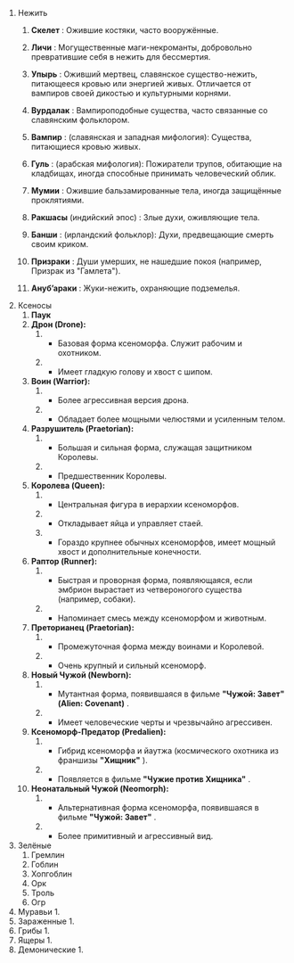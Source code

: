 1. Нежить
	1. **Скелет** : Ожившие костяки, часто вооружённые.

	2. **Личи** : Могущественные маги-некроманты, добровольно превратившие себя в нежить для бессмертия.

	3. **Упырь** : Оживший мертвец, славянское существо-нежить, питающееся кровью или энергией живых. Отличается от вампиров своей дикостью и культурными корнями.

	4. **Вурдалак** : Вампироподобные существа, часто связанные со славянским фольклором.

	5. **Вампир** : (славянская и западная мифология): Существа, питающиеся кровью живых.

	6. **Гуль** : (арабская мифология): Пожиратели трупов, обитающие на кладбищах, иногда способные принимать человеческий облик.

	7. **Мумии** : Ожившие бальзамированные тела, иногда защищённые проклятиями.

	8. **Ракшасы** (индийский эпос) : Злые духи, оживляющие тела.

	9. **Банши** : (ирландский фольклор): Духи, предвещающие смерть своим криком.

	10. **Призраки** : Души умерших, не нашедшие покоя (например, Призрак из "Гамлета").

	11. **Ануб’араки** : Жуки-нежить, охраняющие подземелья.
2. Ксеносы
	1. **Паук**
	2. **Дрон (Drone):**
	    1. - Базовая форма ксеноморфа. Служит рабочим и охотником.
	    2. - Имеет гладкую голову и хвост с шипом.
	3. **Воин (Warrior):**
	    1. - Более агрессивная версия дрона.
	    2. - Обладает более мощными челюстями и усиленным телом.
	4. **Разрушитель (Praetorian):**
	    1. - Большая и сильная форма, служащая защитником Королевы.
	    2. - Предшественник Королевы.
	5. **Королева (Queen):**
	    1. - Центральная фигура в иерархии ксеноморфов.
	    2. - Откладывает яйца и управляет стаей.
	    3. - Гораздо крупнее обычных ксеноморфов, имеет мощный хвост и дополнительные конечности.
	6. **Раптор (Runner):**
	    1. - Быстрая и проворная форма, появляющаяся, если эмбрион вырастает из четвероногого существа (например, собаки).
	    2. - Напоминает смесь между ксеноморфом и животным.
	7. **Преторианец (Praetorian):**
	    1. - Промежуточная форма между воинами и Королевой.
	    2. - Очень крупный и сильный ксеноморф.
	8. **Новый Чужой (Newborn):**
	    1. - Мутантная форма, появившаяся в фильме **"Чужой: Завет" (Alien: Covenant)** .
	    2. - Имеет человеческие черты и чрезвычайно агрессивен.
	9. **Ксеноморф-Предатор (Predalien):**
	    1. - Гибрид ксеноморфа и йаутжа (космического охотника из франшизы **"Хищник"** ).
	    2. - Появляется в фильме **"Чужие против Хищника"** .
	10. **Неонатальный Чужой (Neomorph):**
	    1. - Альтернативная форма ксеноморфа, появившаяся в фильме **"Чужой: Завет"** .
	    2. - Более примитивный и агрессивный вид.
3. Зелёные
	1. Гремлин 
	2. Гоблин
	3. Хопгоблин
	4. Орк
	5. Троль
	6. Огр
4. Муравьи
	1. 
5. Зараженные
	1. 
6. Грибы
	1. 
7. Ящеры
	1. 
8. Демонические
	1. 
